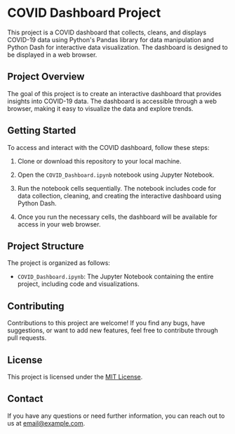 # COVID Dashboard Project

This project is a COVID dashboard that collects, cleans, and displays COVID-19 data using Python's Pandas library for data manipulation and Python Dash for interactive data visualization. The dashboard is designed to be displayed in a web browser.

## Project Overview

The goal of this project is to create an interactive dashboard that provides insights into COVID-19 data. The dashboard is accessible through a web browser, making it easy to visualize the data and explore trends.

## Getting Started

To access and interact with the COVID dashboard, follow these steps:

1. Clone or download this repository to your local machine.

2. Open the `COVID_Dashboard.ipynb` notebook using Jupyter Notebook.

3. Run the notebook cells sequentially. The notebook includes code for data collection, cleaning, and creating the interactive dashboard using Python Dash.

4. Once you run the necessary cells, the dashboard will be available for access in your web browser.

## Project Structure

The project is organized as follows:

- `COVID_Dashboard.ipynb`: The Jupyter Notebook containing the entire project, including code and visualizations.

## Contributing

Contributions to this project are welcome! If you find any bugs, have suggestions, or want to add new features, feel free to contribute through pull requests.

## License

This project is licensed under the [MIT License](LICENSE).

## Contact

If you have any questions or need further information, you can reach out to us at [email@example.com](mailto:email@example.com).
